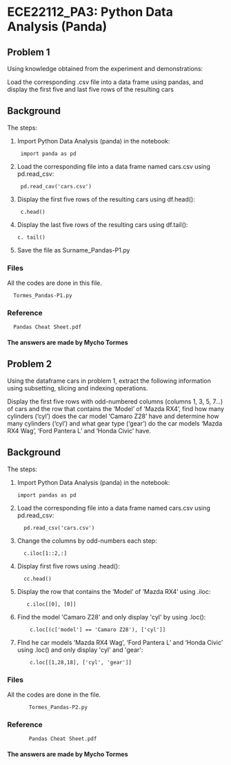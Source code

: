 # ECE22112_PA3: Python Data Analysis (Panda) 

## Problem 1
Using knowledge obtained from the experiment and demonstrations:

Load the corresponding .csv file into a data frame using pandas, and display the first five and last five rows of the resulting cars

## Background
The steps:

1) Import Python Data Analysis (panda) in the notebook:
  
        import panda as pd

2) Load the corresponding file into a data frame named cars.csv using pd.read_csv:

        pd.read_cav('cars.csv')

3) Display the first five rows of the resulting cars using df.head():

        c.head()

4) Display the last five rows of the resulting cars using df.tail():

       c. tail()

5) Save the file as Surname_Pandas-P1.py

### Files
All the codes are done in this file. 
         
      Tormes_Pandas-P1.py

### Reference

      Pandas Cheat Sheet.pdf

#### The answers are made by Mycho Tormes

## Problem 2
Using the dataframe cars in problem 1, extract the following information using subsetting, slicing and indexing operations.

Display the first five rows with odd-numbered columns (columns 1, 3, 5, 7…) of cars and the row that contains the ‘Model’ of ‘Mazda RX4’, find how many cylinders (‘cyl’) does the car model ‘Camaro Z28’ have and determine how many cylinders (‘cyl’) and what gear type (‘gear’) do the car models ‘Mazda RX4 Wag’, ‘Ford Pantera L’ and ‘Honda Civic’ have.

## Background
The steps:

1) Import Python Data Analysis (panda) in the notebook:

       import pandas as pd

2) Load the corresponding file into a data frame named cars.csv using pd.read_csv:
   
         pd.read_csv('cars.csv')

3) Change the columns by odd-numbers each step:

         c.iloc[1::2,:]

4) Display first five rows using .head():

         cc.head()

5) Display the row that contains the ‘Model’ of ‘Mazda RX4’ using .iloc:

          c.iloc[[0], [0]]

6) Find the model 'Camaro Z28' and only display 'cyl' by using .loc():

           c.loc[(c['model'] == 'Camaro Z28'), ['cyl']]

7) FInd he car models ‘Mazda RX4 Wag’, ‘Ford Pantera L’ and ‘Honda Civic’ using .loc() and only display 'cyl' and 'gear':

           c.loc[[1,28,18], ['cyl', 'gear']]

### Files
All the codes are done in the file.

           Tormes_Pandas-P2.py

### Reference

           Pandas Cheat Sheet.pdf

#### The answers are made by Mycho Tormes
